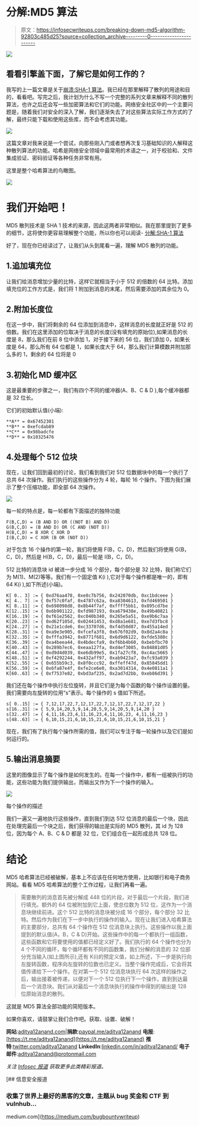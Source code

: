 # 分解:MD5 算法

> 原文：<https://infosecwriteups.com/breaking-down-md5-algorithm-92803c485d25?source=collection_archive---------0----------------------->

![](img/28bc47d5ae60030f66217981d26698d0.png)

## 看看引擎盖下面，了解它是如何工作的？

我写的上一篇文章是关于[崩溃:SHA-1 算法](https://medium.com/bugbountywriteup/breaking-down-sha-1-algorithm-c152ed353de2)。我已经在那里解释了散列的用途和目的，看看吧。写完之后，我计划为什么不写一个完整的系列文章来解释不同的散列算法，也许之后还会写一些加密算法和它们的功能。网络安全社区中的一个主要问题是，随着我们对安全的深入了解，我们逐渐失去了对这些算法实际工作方式的了解，最终只能下载和使用这些库，而不会考虑其功能。

![](img/6691ff70d745d23aa4a2edd2046986d6.png)

这篇文章对我来说是一个尝试，向那些刚入门或者想再次复习基础知识的人解释这种散列算法的功能。哈希是网络安全领域中最常用的术语之一，对于校验和、文件集成验证、密码验证等各种任务非常有用。

这里是整个哈希算法的鸟瞰图。

![](img/6bd061ff486c3b64cb9f256bb4e06884.png)

# 我们开始吧！

MD5 散列技术是 SHA 1 技术的来源，因此这两者非常相似。我在那里提到了更多的细节，这将使你更容易理解整个功能，所以你也可以阅读- [分解:SHA-1 算法](https://medium.com/bugbountywriteup/breaking-down-sha-1-algorithm-c152ed353de2)

好了，现在你已经读过了，让我们从头到尾看一遍，理解 MD5 散列的功能。

## 1.追加填充位

让我们给消息增加少量的比特，这样它就相当于小于 512 的倍数的 64 比特。添加填充位的工作方式是，我们将 1 附加到消息的末尾，然后需要添加的其余位为 0。

## 2.附加长度位

在这一步中，我们将剩余的 64 位添加到消息中，这样消息的长度就正好是 512 的倍数。我们在这里添加的位取决于消息的长度(没有填充的原始位),如果消息的长度是 8，那么我们在前 8 位中添加 1，对于接下来的 56 位，我们添加 0，如果长度是 64，那么所有 64 位都是 1，如果长度大于 64，那么我们计算模数并附加那么多的 1，剩余的 64 位将是 0

## 3.初始化 MD 缓冲区

这是最重要的步骤之一，我们有四个不同的缓冲器(A、B、C & D ),每个缓冲器都是 32 位长。

它们的初始默认值(小端):

```
**A** = 0x67452301
**B** = 0xefcdab89
**C** = 0x98badcfe
**D** = 0x10325476
```

## 4.处理每个 512 位块

现在，让我们回到最初的讨论，我们看到我们对 512 位数据块中的每一个执行了总共 64 次操作。我们执行的这些操作分为 4 轮，每轮 16 个操作。下图为我们展示了整个压缩功能，即全部 64 次操作。

![](img/990b7b594ee5065b816d4d8e3bbbd6cf.png)

每一轮的特点是，每一轮都有下面描述的独特功能

```
F(B,C,D) = (B AND D) OR ((NOT B) AND D)
G(B,C,D) = (B AND D) OR (C AND (NOT D))
H(B,C,D) = B XOR C XOR D
I(B,C,D) = C XOR (B OR (NOT D))
```

对于包含 16 个操作的第一轮，我们将使用 F(B，C，D)，然后我们将使用 G(B，C，D)，然后是 H(B，C，D)，最后一轮是 I(B，C，D)。

512 比特的消息块 id 被进一步分成 16 个部分，每个部分是 32 比特，我们称它们为 M(1)、M(2)等等。我们有一个固定值 K(i ),它对于每个操作都是唯一的，即有 64 K(i ),如下所述(小端)。

```
K[ 0.. 3] := { 0xd76aa478, 0xe8c7b756, 0x242070db, 0xc1bdceee }
K[ 4.. 7] := { 0xf57c0faf, 0x4787c62a, 0xa8304613, 0xfd469501 }
K[ 8..11] := { 0x698098d8, 0x8b44f7af, 0xffff5bb1, 0x895cd7be }
K[12..15] := { 0x6b901122, 0xfd987193, 0xa679438e, 0x49b40821 }
K[16..19] := { 0xf61e2562, 0xc040b340, 0x265e5a51, 0xe9b6c7aa }
K[20..23] := { 0xd62f105d, 0x02441453, 0xd8a1e681, 0xe7d3fbc8 }
K[24..27] := { 0x21e1cde6, 0xc33707d6, 0xf4d50d87, 0x455a14ed }
K[28..31] := { 0xa9e3e905, 0xfcefa3f8, 0x676f02d9, 0x8d2a4c8a }
K[32..35] := { 0xfffa3942, 0x8771f681, 0x6d9d6122, 0xfde5380c }
K[36..39] := { 0xa4beea44, 0x4bdecfa9, 0xf6bb4b60, 0xbebfbc70 }
K[40..43] := { 0x289b7ec6, 0xeaa127fa, 0xd4ef3085, 0x04881d05 }
K[44..47] := { 0xd9d4d039, 0xe6db99e5, 0x1fa27cf8, 0xc4ac5665 }
K[48..51] := { 0xf4292244, 0x432aff97, 0xab9423a7, 0xfc93a039 }
K[52..55] := { 0x655b59c3, 0x8f0ccc92, 0xffeff47d, 0x85845dd1 }
K[56..59] := { 0x6fa87e4f, 0xfe2ce6e0, 0xa3014314, 0x4e0811a1 }
K[60..63] := { 0xf7537e82, 0xbd3af235, 0x2ad7d2bb, 0xeb86d391 }
```

我们还在每个操作中执行左位旋转，并且它们是为每个函数的每个操作设置的量。我们需要向左旋转的位用“s”表示。每个操作的 s 值如下所述。

```
s[ 0..15] := { 7,12,17,22,7,12,17,22,7,12,17,22,7,12,17,22 }
s[16..31] := { 5,9,14,20,5,9,14,20,5,9,14,20,5,9,14,20 }
s[32..47] := { 4,11,16,23,4,11,16,23,4,11,16,23, 4,11,16,23 }
s[48..63] := { 6,10,15,21,6,10,15,21,6,10,15,21,6,10,15,21 }
```

现在，我们有了执行每个操作所需的值，我们可以专注于每一轮操作以及它们是如何运行的。

## 5.输出消息摘要

这里的图像显示了每个操作是如何发生的。在每一个操作中，都有一组被执行的功能，这些功能为我们提供输出，而输出又作为下一个操作的输入。

![](img/e3975c340a815eec0e85d19cf1b964f4.png)

每个操作的描述

我们一遍又一遍地执行这些操作，直到我们到达 512 位消息的最后一个块，因此在处理完最后一个块之后，我们获得的输出是实际的 MD5 散列，其 id 为 128 位，因为每个 A、B、C & D 都是 32 位，它们组合在一起形成总共 128 位。

# 结论

MD5 哈希算法已经被破解，基本上不应该在任何地方使用，比如银行和电子商务网站。看看 MD5 哈希算法的整个工作过程，让我们再看一遍。

> 需要散列的消息首先被分解成 448 位的片段，对于最后一个片段，我们进行填充。额外的 64 位被附加到它上面，使总位数为 512 位，这作为一个消息块继续前进。这个 512 比特的消息块被分成 16 个部分，每个部分 32 比特。然后作为我们在下一步中执行的操作的输入。现在让我们进入哈希算法的主要部分，总共有 64 个操作在 512 位消息块上执行。这些操作以我上面提到的默认值(A，B，C & D)开始。这些操作中的每一个都执行一组函数，这些函数和它将要使用的值都已经定义好了。我们执行的 64 个操作也分为 4 个不同的循环，每个循环都有不同的函数集，我们分解的消息的 32 位部分充当输入(如上图所示),还有 K(i)的预定义值，如上所述，下一步是执行向左旋转函数，程序向左旋转的位数也已定义。当整个操作完成后，它会将其值传递给下一个操作。在对第一个 512 位消息块执行 64 次这样的操作之后，输出接着被传递，以便对下一个 512 位执行下一个操作，直到到达最后一个消息块。我们从对最后一个消息块执行的操作中得到的输出是 128 位原始消息的散列。

这就是 MD5 算法全部功能的简短版本。

如果你喜欢，请鼓掌让我们合作吧。获取、设置、破解！

**网站**:[aditya12anand.com](https://www.aditya12anand.com/)|**捐款**:[paypal.me/aditya12anand](https://paypal.me/aditya12anand)
**电报**:[https://t.me/aditya12anand](https://t.me/aditya12anand)
**推特**:[twitter.com/aditya12anand](https://twitter.com/aditya12anand?source=post_page---------------------------)
**LinkedIn**:[linkedin.com/in/aditya12anand/](https://www.linkedin.com/in/aditya12anand/?source=post_page---------------------------)
**电子邮件**:aditya12anand@protonmail.com

*关注* [*Infosec 报道*](https://medium.com/bugbountywriteup) *获取更多此类精彩报道。*

[](https://medium.com/bugbountywriteup) [## 信息安全报道

### 收集了世界上最好的黑客的文章，主题从 bug 奖金和 CTF 到 vulnhub…

medium.com](https://medium.com/bugbountywriteup)
